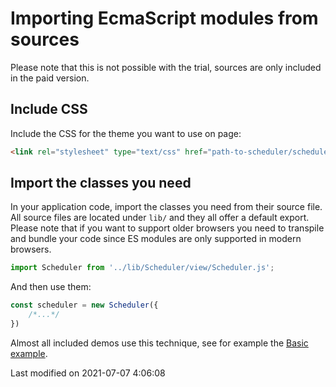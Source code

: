 # Importing EcmaScript modules from sources

Please note that this is not possible with the trial, sources are only included in the paid version.

## Include CSS

Include the CSS for the theme you want to use on page:

```html
<link rel="stylesheet" type="text/css" href="path-to-scheduler/scheduler.[theme].css" id="bryntum-theme">
```

## Import the classes you need

In your application code, import the classes you need from their source file. All source files are located under `lib/`
and they all offer a default export. Please note that if you want to support older browsers you need to transpile and
bundle your code since ES modules are only supported in modern browsers.

```javascript
import Scheduler from '../lib/Scheduler/view/Scheduler.js';
```

And then use them:

```javascript
const scheduler = new Scheduler({
    /*...*/
})
```

Almost all included demos use this technique, see for example the <a href="../examples/basic" target="_blank">Basic example</a>.


<p class="last-modified">Last modified on 2021-07-07 4:06:08</p>